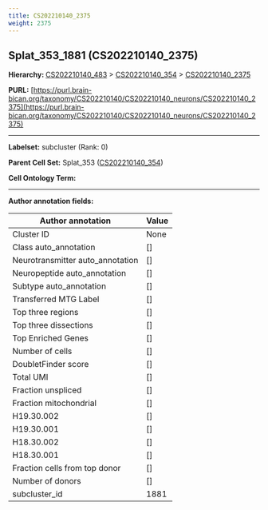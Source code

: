 ```yaml
---
title: CS202210140_2375
weight: 2375
---
```

## Splat_353_1881 (CS202210140_2375)
<b>Hierarchy: </b>
[CS202210140_483](../CS202210140_483) >
[CS202210140_354](../CS202210140_354) >
[CS202210140_2375](../CS202210140_2375)

**PURL:** [https://purl.brain-bican.org/taxonomy/CS202210140/CS202210140_neurons/CS202210140_2375](https://purl.brain-bican.org/taxonomy/CS202210140/CS202210140_neurons/CS202210140_2375)

---


**Labelset:** subcluster (Rank: 0)

**Parent Cell Set:** Splat_353 ([CS202210140_354](../CS202210140_354))



**Cell Ontology Term:** 

[MARKER GENES.]: #


---

[TRANSFERRED ANNOTATIONS.]: #


[AUTHOR ANNOTATION FIELDS.]: #


**Author annotation fields:**

| Author annotation | Value |
|-------------------|-------|
|Cluster ID|None|
|Class auto_annotation|[]|
|Neurotransmitter auto_annotation|[]|
|Neuropeptide auto_annotation|[]|
|Subtype auto_annotation|[]|
|Transferred MTG Label|[]|
|Top three regions|[]|
|Top three dissections|[]|
|Top Enriched Genes|[]|
|Number of cells|[]|
|DoubletFinder score|[]|
|Total UMI|[]|
|Fraction unspliced|[]|
|Fraction mitochondrial|[]|
|H19.30.002|[]|
|H19.30.001|[]|
|H18.30.002|[]|
|H18.30.001|[]|
|Fraction cells from top donor|[]|
|Number of donors|[]|
|subcluster_id|1881|
